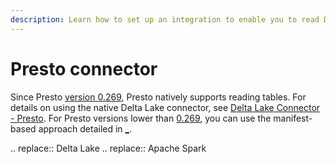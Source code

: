 ```yaml
---
description: Learn how to set up an integration to enable you to read Delta tables from Presto.
---
```


# Presto connector
Since Presto [version 0.269](https://prestodb.io/docs/0.269/release/release-0.269.html#delta-lake-connector-changes), Presto natively supports reading <Delta> tables. For details on using the native Delta Lake connector, see [Delta Lake Connector - Presto](https://prestodb.io/docs/current/connector/deltalake.html). For Presto versions lower than [0.269](https://prestodb.io/docs/0.269/release/release-0.269.html#delta-lake-connector-changes), you can use the manifest-based approach detailed in [_](/presto-integration.md).

.. <Delta> replace:: Delta Lake
.. <AS> replace:: Apache Spark